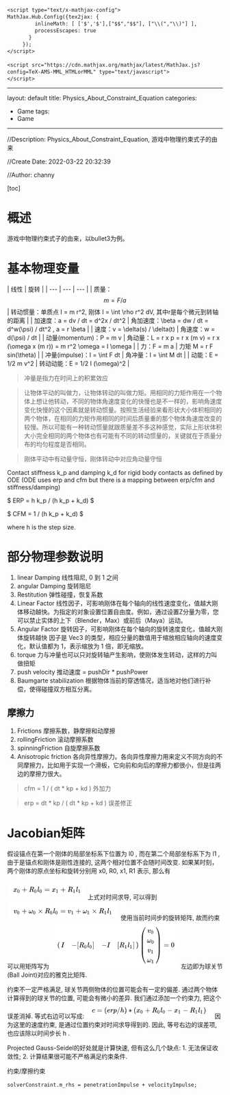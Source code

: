 <head>
    <script type="text/x-mathjax-config">
    MathJax.Hub.Config({ TeX: { equationNumbers: { autoNumber: "all" } } });
    </script>

    <script type="text/x-mathjax-config">
    MathJax.Hub.Config({tex2jax: {
             inlineMath: [ ['$','$'],["$$","$$"], ["\\(","\\)"] ],
             processEscapes: true
           }
         });
    </script>

    <script src="https://cdn.mathjax.org/mathjax/latest/MathJax.js?config=TeX-AMS-MML_HTMLorMML" type="text/javascript">
    </script>
</head>

---
layout: default
title: Physics_About_Constraint_Equation
categories:
- Game
tags:
- Game
---
//Description: Physics_About_Constraint_Equation, 游戏中物理约束式子的由来

//Create Date: 2022-03-22 20:32:39

//Author: channy

[toc]

# 概述 
游戏中物理约束式子的由来，以bullet3为例。
 
# 基本物理变量
| 线性 | 旋转 |
| --- | --- | --- |
| 质量：$$ m = F / a $$ | 转动惯量：单质点 I = m r^2, 刚体 I = \int \rho r^2 dV, 其中r是每个微元到转轴的距离 |
| 加速度：a = dv / dt = d^2x / dt^2 | 角加速度：\beta = dw / dt = d^w(\psi) / dt^2 , a = r \beta | 
| 速度：v = \delta(s) / \delta(t) | 角速度：w = d(\psi) / dt |
| 动量(momentum)：P = m v | 角动量：L = r x p = r x (m v) = r x (\omega x (m r)) = m r^2 \omega = I \omega |
| 力：F = m a | 力矩 M = r F sin(\theta) |
| 冲量(impulse)：I = \int F dt | 角冲量：I = \int M dt |
| 动能：E = 1/2 m v^2 | 转动动能：E = 1/2 I (\omega)^2 |

> 冲量是指力在时间上的积累效应

> 让物体平动的叫做力，让物体转动的叫做力矩。用相同的力矩作用在一个物体上想让他转动，不同的物体角速度变化的快慢也是不一样的，影响角速度变化快慢的这个因素就是转动惯量。按照生活经验来看形状大小体积相同的两个物体，在相同的力矩作用相同的时间后质量重的那个物体角速度改变的较慢。所以可能有一种转动惯量就跟质量差不多这种感觉，实际上形状体积大小完全相同的两个物体也有可能有不同的转动惯量的，关键就在于质量分布的均匀程度是否相同。

> 刚体平动中有动量守恒，刚体转动中对应角动量守恒

Contact stiffness k_p and damping k_d for rigid body contacts as defined by ODE (ODE uses erp and cfm but there is a mapping between erp/cfm and stiffness/damping)

$ ERP = h k_p / (h k_p + k_d) $

$ CFM = 1 / (h k_p + k_d) $

where h is the step size.

# 部分物理参数说明  
1. linear Damping 线性阻尼, 0 到 1 之间 
1. angular Damping 旋转阻尼 
1. Restitution 弹性碰撞，恢复系数
1. Linear Factor 线性因子，可影响刚体在每个轴向的线性速度变化，值越大刚体移动越快。为指定的对象设置位置自由度。例如，通过设置Z分量为零，您可以禁止实体的上下（Blender，Max）或前后（Maya）运动。
1. Angular Factor 旋转因子，可影响刚体在每个轴向的旋转速度变化，值越大刚体旋转越快
因子是 Vec3 的类型，相应分量的数值用于缩放相应轴向的速度变化，默认值都为 1，表示缩放为 1 倍，即无缩放。
1. torque 力与冲量也可以只对旋转轴产生影响，使刚体发生转动，这样的力叫做扭矩
1. push velocity 推动速度 = pushDir * pushPower
1. Baumgarte stabilization 根据物体当前的穿透情况，适当地对他们进行补偿，使得碰撞双方相互分离。

## 摩擦力
1. Frictions 摩擦系数，静摩擦和动摩擦
1. rollingFriction 滚动摩擦系数
1. spinningFriction 自旋摩擦系数
1. Anisotropic friction 各向异性摩擦力。各向异性摩擦力用来定义不同方向的不同摩擦力，比如用于实现一个滑板，它向前和向后的摩擦力都很小，但是往两边的摩擦力很大。

> cfm = 1 /       ( dt * kp + kd ) 外加力

> erp = dt * kp / ( dt * kp + kd ) 误差修正

# Jacobian矩阵
 假设锚点在第一个刚体的局部坐标系下位置为 l0 , 而在第二个局部坐标系下为 l1 , 由于是锚点和刚体是刚性连接的, 这两个相对位置不会随时间改变. 如果某时刻，两个刚体的原点坐标和旋转分别用 x0, R0, x1, R1 表示, 那么有
 
![约束方程求导](./imageFormat/physics2_1.png)
上式对时间求导, 可以得到
![约束方程求导](./imageFormat/physics2_2.png)
使用当前时间步的旋转矩阵, 故而约束可以用矩阵写为
![约束方程求导](./imageFormat/physics2_3.png) 
左边即为球关节(Ball Joint)对应的雅克比矩阵.

约束不一定严格满足, 球关节两侧物体的位置可能会有一定的偏差. 通过两个物体计算得到的球关节的位置, 可能会有微小的差异. 我们通过添加一个约束力, 把这个误差消掉. 等式右边可以写成:
![约束方程求导](./imageFormat/physics2_4.png)
因为这里的速度约束, 是通过位置约束对时间求导得到的. 因此, 等号右边的误差项, 也应该除以时间步长 h .


Projected Gauss-Seidel的好处就是计算快速, 但有这么几个缺点: 1. 无法保证收敛性; 2. 计算结果很可能不严格满足约束条件.


约束/摩擦约束
```
solverConstraint.m_rhs = penetrationImpulse + velocityImpulse;
```